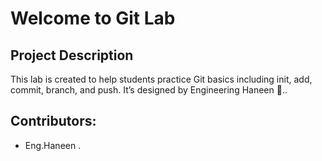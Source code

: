 # Welcome to Git Lab

## Project Description
This lab is created to help students practice Git basics including init, add, commit, branch, and push. 
It’s designed by Engineering Haneen 🌸..

## Contributors:
- Eng.Haneen .

